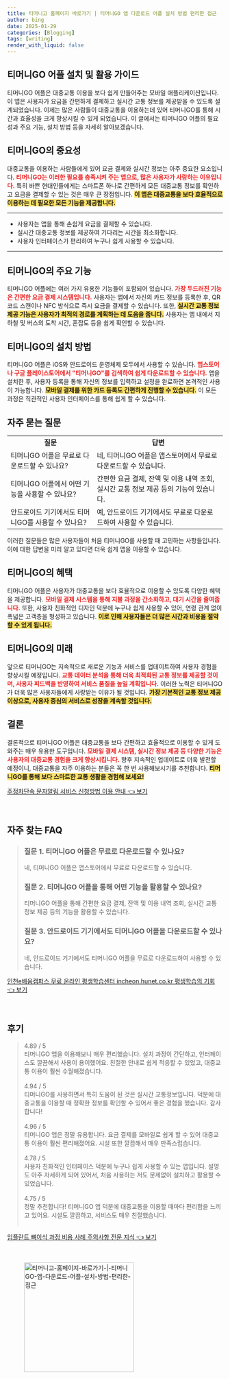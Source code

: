 ```yaml
---
title: 티머니고 홈페이지 바로가기 | 티머니GO 앱 다운로드 어플 설치 방법 편리한 접근
author: bing
date: 2025-01-29
categories: [Blogging]
tags: [writing]
render_with_liquid: false
---
```



<h2 id='티머니GO_어플_설치_및_활용_가이드'>티머니GO 어플 설치 및 활용 가이드</h2>

<p>티머니GO 어플은 대중교통 이용을 보다 쉽게 만들어주는 모바일 애플리케이션입니다. 이 앱은 사용자가 요금을 간편하게 결제하고 실시간 교통 정보를 제공받을 수 있도록 설계되었습니다. 이제는 많은 사람들이 대중교통을 이용하는데 있어 티머니GO를 통해 시간과 효율성을 크게 향상시킬 수 있게 되었습니다. 이 글에서는 티머니GO 어플의 필요성과 주요 기능, 설치 방법 등을 자세히 알아보겠습니다.</p>

<h2 id='티머니GO의_중요성'>티머니GO의 중요성</h2>

<p>대중교통을 이용하는 사람들에게 있어 요금 결제와 실시간 정보는 아주 중요한 요소입니다. <b><span style="color: #ee2323;">티머니GO는 이러한 필요를 충족시켜 주는 앱으로, 많은 사용자가 사랑하는 이유입니다.</span></b> 특히 바쁜 현대인들에게는 스마트폰 하나로 간편하게 모든 대중교통 정보를 확인하고 요금을 결제할 수 있는 것은 매우 큰 장점입니다. <b><span style="background-color: #ffe066;">이 앱은 대중교통을 보다 효율적으로 이용하는 데 필요한 모든 기능을 제공합니다.</span></b></p>

<hr />

<ul>
    <li>사용자는 앱을 통해 손쉽게 요금을 결제할 수 있습니다.</li>
    <li>실시간 대중교통 정보를 제공하여 기다리는 시간을 최소화합니다.</li>
    <li>사용자 인터페이스가 편리하여 누구나 쉽게 사용할 수 있습니다.</li>
</ul>

<hr />

<h2 id='티머니GO_의_주요_기능'>티머니GO의 주요 기능</h2>

<p>티머니GO 어플에는 여러 가지 유용한 기능들이 포함되어 있습니다. <b><span style="color: #ee2323;">가장 두드러진 기능은 간편한 요금 결제 시스템입니다.</span></b> 사용자는 앱에서 자신의 카드 정보를 등록한 후, QR코드 스캔이나 NFC 방식으로 즉시 요금을 결제할 수 있습니다. 또한, <b><span style="background-color: #ffe066;">실시간 교통 정보 제공 기능은 사용자가 최적의 경로를 계획하는 데 도움을 줍니다.</span></b> 사용자는 앱 내에서 지하철 및 버스의 도착 시간, 혼잡도 등을 쉽게 확인할 수 있습니다.</p>

<h2 id='티머니GO의_설치_방법'>티머니GO의 설치 방법</h2>

<p>티머니GO 어플은 iOS와 안드로이드 운영체제 모두에서 사용할 수 있습니다. <b><span style="color: #ee2323;">앱스토어나 구글 플레이스토어에서 "티머니GO"를 검색하여 쉽게 다운로드할 수 있습니다.</span></b> 앱을 설치한 후, 사용자 등록을 통해 자신의 정보를 입력하고 설정을 완료하면 본격적인 사용이 가능합니다. <b><span style="background-color: #ffe066;">모바일 결제를 위한 카드 등록도 간편하게 진행할 수 있습니다.</span></b> 이 모든 과정은 직관적인 사용자 인터페이스를 통해 쉽게 할 수 있습니다.</p>

<h2 id='자주_묻는_질문'>자주 묻는 질문</h2>

<table>
    <tr>
        <td style="text-align: center; height: 17px;"><b>질문</b></td>
        <td style="text-align: center; height: 17px;"><b>답변</b></td>
    </tr>
    <tr>
        <td>티머니GO 어플은 무료로 다운로드할 수 있나요?</td>
        <td>네, 티머니GO 어플은 앱스토어에서 무료로 다운로드할 수 있습니다.</td>
    </tr>
    <tr>
        <td>티머니GO 어플에서 어떤 기능을 사용할 수 있나요?</td>
        <td>간편한 요금 결제, 잔액 및 이용 내역 조회, 실시간 교통 정보 제공 등의 기능이 있습니다.</td>
    </tr>
    <tr>
        <td>안드로이드 기기에서도 티머니GO를 사용할 수 있나요?</td>
        <td>예, 안드로이드 기기에서도 무료로 다운로드하여 사용할 수 있습니다.</td>
    </tr>
</table>

<p>이러한 질문들은 많은 사용자들이 처음 티머니GO를 사용할 때 고민하는 사항들입니다. 이에 대한 답변을 미리 알고 있다면 더욱 쉽게 앱을 이용할 수 있습니다.</p>

<h2 id='티머니GO의_혜택'>티머니GO의 혜택</h2>

<p>티머니GO 어플은 사용자가 대중교통을 보다 효율적으로 이용할 수 있도록 다양한 혜택을 제공합니다. <b><span style="color: #ee2323;">모바일 결제 시스템을 통해 지불 과정을 간소화하고, 대기 시간을 줄여줍니다.</span></b> 또한, 사용자 친화적인 디자인 덕분에 누구나 쉽게 사용할 수 있어, 연령 관계 없이 폭넓은 고객층을 형성하고 있습니다. <b><span style="background-color: #ffe066;">이로 인해 사용자들은 더 많은 시간과 비용을 절약할 수 있게 됩니다.</span></b></p>

<h2 id='티머니GO의_미래'>티머니GO의 미래</h2>

<p>앞으로 티머니GO는 지속적으로 새로운 기능과 서비스를 업데이트하여 사용자 경험을 향상시킬 예정입니다. <b><span style="color: #ee2323;">교통 데이터 분석을 통해 더욱 최적화된 교통 정보를 제공할 것이며, 사용자 피드백을 반영하여 서비스 품질을 높일 계획입니다.</span></b> 이러한 노력은 티머니GO가 더욱 많은 사용자들에게 사랑받는 이유가 될 것입니다. <b><span style="background-color: #ffe066;">가장 기본적인 교통 정보 제공 이상으로, 사용자 중심의 서비스로 성장을 계속할 것입니다.</span></b></p>

<h2 id='결론'>결론</h2>

<p>결론적으로 티머니GO 어플은 대중교통을 보다 간편하고 효율적으로 이용할 수 있게 도와주는 매우 유용한 도구입니다. <b><span style="color: #ee2323;">모바일 결제 시스템, 실시간 정보 제공 등 다양한 기능은 사용자의 대중교통 경험을 크게 향상시킵니다.</span></b> 향후 지속적인 업데이트로 더욱 발전할 예정이니, 대중교통을 자주 이용하는 분들은 꼭 한 번 사용해보시기를 추천합니다. <b><span style="background-color: #ffe066;">티머니GO를 통해 보다 스마트한 교통 생활을 경험해 보세요!</span></b></p>


<p><a class="click-button" title="주정차단속 문자알림 서비스 신청방법 이용 안내" href="https://afficreate.github.io/posts/%EC%A3%BC%EC%A0%95%EC%B0%A8%EB%8B%A8%EC%86%8D-%EB%AC%B8%EC%9E%90%EC%95%8C%EB%A6%BC-%EC%84%9C%EB%B9%84%EC%8A%A4-%EC%8B%A0%EC%B2%AD%EB%B0%A9%EB%B2%95-%EC%9D%B4%EC%9A%A9-%EC%95%88%EB%82%B4/" rel="dofollow">주정차단속 문자알림 서비스 신청방법 이용 안내 👈 보기</a></p><br>
<h2 id='자주_찾는_FAQ'>자주 찾는 FAQ</h2>
<div itemscope="" itemtype="https://schema.org/FAQPage"> 
<blockquote> 
<div itemscope="" itemprop="mainEntity" itemtype="https://schema.org/Question"> 
<h3 itemprop="name">질문 1. 티머니GO 어플은 무료로 다운로드할 수 있나요?</h3> 
<div itemscope="" itemprop="acceptedAnswer" itemtype="https://schema.org/Answer"> 
<span itemprop="text"> 
<p>네, 티머니GO 어플은 앱스토어에서 무료로 다운로드할 수 있습니다.</p> 
</span> 
</div> 
</div> 
<div itemscope="" itemprop="mainEntity" itemtype="https://schema.org/Question"> 
<h3 itemprop="name">질문 2. 티머니GO 어플을 통해 어떤 기능을 활용할 수 있나요?</h3> 
<div itemscope="" itemprop="acceptedAnswer" itemtype="https://schema.org/Answer"> 
<span itemprop="text"> 
<p>티머니GO 어플을 통해 간편한 요금 결제, 잔액 및 이용 내역 조회, 실시간 교통 정보 제공 등의 기능을 활용할 수 있습니다.</p> 
</span> 
</div> 
</div> 
<div itemscope="" itemprop="mainEntity" itemtype="https://schema.org/Question"> 
<h3 itemprop="name">질문 3. 안드로이드 기기에서도 티머니GO 어플을 다운로드할 수 있나요?</h3> 
<div itemscope="" itemprop="acceptedAnswer" itemtype="https://schema.org/Answer"> 
<span itemprop="text"> 
<p>네, 안드로이드 기기에서도 티머니GO 어플을 무료로 다운로드하여 사용할 수 있습니다.</p> 
</span> 
</div> 
</div> 
</blockquote> 
</div>
<p><a class="click-button" title="인천e배움캠퍼스 무료 온라인 평생학습센터 incheon.hunet.co.kr 평생학습의 기회" href="https://afficreate.github.io/posts/%EC%9D%B8%EC%B2%9Ce%EB%B0%B0%EC%9B%80%EC%BA%A0%ED%8D%BC%EC%8A%A4-%EB%AC%B4%EB%A3%8C-%EC%98%A8%EB%9D%BC%EC%9D%B8-%ED%8F%89%EC%83%9D%ED%95%99%EC%8A%B5%EC%84%BC%ED%84%B0-incheon.hunet.co.kr-%ED%8F%89%EC%83%9D%ED%95%99%EC%8A%B5%EC%9D%98-%EA%B8%B0%ED%9A%8C/" rel="dofollow">인천e배움캠퍼스 무료 온라인 평생학습센터 incheon.hunet.co.kr 평생학습의 기회 👈 보기</a></p><br>
<h2 id='후기'>후기</h2>
<div itemscope itemtype="https://schema.org/Product">
  <blockquote>
  <div itemprop="review" itemscope itemtype="https://schema.org/Review">
      <div itemprop="reviewRating" itemscope itemtype="https://schema.org/Rating"> <span itemprop="ratingValue">4.89</span> / <span itemprop="bestRating">5</span> </div>
      <span itemprop="reviewBody">티머니GO 앱을 이용해보니 매우 편리했습니다. 설치 과정이 간단하고, 인터페이스도 깔끔해서 사용이 용이했어요. 친절한 안내로 쉽게 적응할 수 있었고, 대중교통 이용이 훨씬 수월해졌습니다.</span>
  </div>
  <br>
  <div itemprop="review" itemscope itemtype="https://schema.org/Review">
      <div itemprop="reviewRating" itemscope itemtype="https://schema.org/Rating"> <span itemprop="ratingValue">4.94</span> / <span itemprop="bestRating">5</span> </div>
      <span itemprop="reviewBody">티머니GO를 사용하면서 특히 도움이 된 것은 실시간 교통정보입니다. 덕분에 대중교통을 이용할 때 정확한 정보를 확인할 수 있어서 좋은 경험을 했습니다. 감사합니다!</span>
  </div>
  <br>
  <div itemprop="review" itemscope itemtype="https://schema.org/Review">
      <div itemprop="reviewRating" itemscope itemtype="https://schema.org/Rating"> <span itemprop="ratingValue">4.96</span> / <span itemprop="bestRating">5</span> </div>
      <span itemprop="reviewBody">티머니GO 앱은 정말 유용합니다. 요금 결제를 모바일로 쉽게 할 수 있어 대중교통 이용이 훨씬 편리해졌어요. 시설 또한 깔끔해서 매우 만족스럽습니다.</span>
  </div>
  <br>
  <div itemprop="review" itemscope itemtype="https://schema.org/Review">
      <div itemprop="reviewRating" itemscope itemtype="https://schema.org/Rating"> <span itemprop="ratingValue">4.78</span> / <span itemprop="bestRating">5</span> </div>
      <span itemprop="reviewBody">사용자 친화적인 인터페이스 덕분에 누구나 쉽게 사용할 수 있는 앱입니다. 설명도 아주 자세하게 되어 있어서, 처음 사용하는 저도 문제없이 설치하고 활용할 수 있었습니다.</span>
  </div>
  <br>
  <div itemprop="review" itemscope itemtype="https://schema.org/Review">
      <div itemprop="reviewRating" itemscope itemtype="https://schema.org/Rating"> <span itemprop="ratingValue">4.75</span> / <span itemprop="bestRating">5</span> </div>
      <span itemprop="reviewBody">정말 추천합니다! 티머니GO 앱 덕분에 대중교통을 이용할 때마다 편리함을 느끼고 있어요. 시설도 깔끔하고, 서비스도 매우 친절했습니다.</span>
  </div>
  <br>
  </blockquote>
</div>
<p><a class="click-button" title="임플란트 뼈이식 과정 비용 사례 주의사항 전문 지식" href="https://afficreate.github.io/posts/%EC%9E%84%ED%94%8C%EB%9E%80%ED%8A%B8-%EB%BC%88%EC%9D%B4%EC%8B%9D-%EA%B3%BC%EC%A0%95-%EB%B9%84%EC%9A%A9-%EC%82%AC%EB%A1%80-%EC%A3%BC%EC%9D%98%EC%82%AC%ED%95%AD-%EC%A0%84%EB%AC%B8-%EC%A7%80%EC%8B%9D/" rel="dofollow">임플란트 뼈이식 과정 비용 사례 주의사항 전문 지식 👈 보기</a></p><br>
<figure class="image"><img src="https://afficreate.github.io/assets/img/thumbnail/티머니고-홈페이지-바로가기-|-티머니GO-앱-다운로드-어플-설치-방법-편리한-접근.webp" alt="티머니고-홈페이지-바로가기-|-티머니GO-앱-다운로드-어플-설치-방법-편리한-접근" width="256" height="256"></figure>